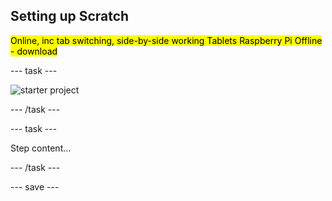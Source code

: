 ## Setting up Scratch

<mark>
Online, inc tab switching, side-by-side working
Tablets
Raspberry Pi
Offline - download
</mark>

--- task ---
 
![starter project](images/starter_project.png)

--- /task ---

--- task ---

Step content...

--- /task ---

--- save ---
